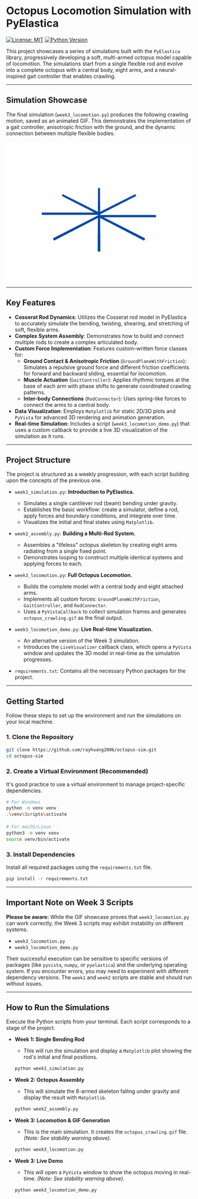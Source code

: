 
# Octopus Locomotion Simulation with PyElastica

[![License: MIT](https://img.shields.io/badge/License-MIT-yellow.svg)](https://opensource.org/licenses/MIT)
[![Python Version](https://img.shields.io/badge/python-3.8%2B-blue.svg)](https://www.python.org/downloads/)

This project showcases a series of simulations built with the `PyElastica` library, progressively developing a soft, multi-armed octopus model capable of locomotion. The simulations start from a single flexible rod and evolve into a complete octopus with a central body, eight arms, and a neural-inspired gait controller that enables crawling.

---

## Simulation Showcase

The final simulation (`week3_locomotion.py`) produces the following crawling motion, saved as an animated GIF. This demonstrates the implementation of a gait controller, anisotropic friction with the ground, and the dynamic connection between multiple flexible bodies.

![Octopus Crawling Simulation](https://github.com/rayhuang2006/octopus-sim/blob/main/octopus_crawling.gif?raw=true)

---

## Key Features

* **Cosserat Rod Dynamics**: Utilizes the Cosserat rod model in PyElastica to accurately simulate the bending, twisting, shearing, and stretching of soft, flexible arms.
* **Complex System Assembly**: Demonstrates how to build and connect multiple rods to create a complex articulated body.
* **Custom Force Implementation**: Features custom-written force classes for:
    * **Ground Contact & Anisotropic Friction** (`GroundPlaneWithFriction`): Simulates a repulsive ground force and different friction coefficients for forward and backward sliding, essential for locomotion.
    * **Muscle Actuation** (`GaitController`): Applies rhythmic torques at the base of each arm with phase shifts to generate coordinated crawling patterns.
    * **Inter-body Connections** (`RodConnector`): Uses spring-like forces to connect the arms to a central body.
* **Data Visualization**: Employs `Matplotlib` for static 2D/3D plots and `PyVista` for advanced 3D rendering and animation generation.
* **Real-time Simulation**: Includes a script (`week3_locomotion_demo.py`) that uses a custom callback to provide a live 3D visualization of the simulation as it runs.

---

## Project Structure

The project is structured as a weekly progression, with each script building upon the concepts of the previous one.

* `week1_simulation.py`: **Introduction to PyElastica.**
    * Simulates a single cantilever rod (beam) bending under gravity.
    * Establishes the basic workflow: create a simulator, define a rod, apply forces and boundary conditions, and integrate over time.
    * Visualizes the initial and final states using `Matplotlib`.

* `week2_assembly.py`: **Building a Multi-Rod System.**
    * Assembles a "lifeless" octopus skeleton by creating eight arms radiating from a single fixed point.
    * Demonstrates looping to construct multiple identical systems and applying forces to each.

* `week3_locomotion.py`: **Full Octopus Locomotion.**
    * Builds the complete model with a central body and eight attached arms.
    * Implements all custom forces: `GroundPlaneWithFriction`, `GaitController`, and `RodConnector`.
    * Uses a `PyVistaCallback` to collect simulation frames and generates `octopus_crawling.gif` as the final output.

* `week3_locomotion_demo.py`: **Live Real-time Visualization.**
    * An alternative version of the Week 3 simulation.
    * Introduces the `LiveVisualizer` callback class, which opens a `PyVista` window and updates the 3D model in real-time as the simulation progresses.

* `requirements.txt`: Contains all the necessary Python packages for the project.

---

## Getting Started

Follow these steps to set up the environment and run the simulations on your local machine.

### 1. Clone the Repository

```bash
git clone https://github.com/rayhuang2006/octopus-sim.git
cd octopus-sim
````

### 2\. Create a Virtual Environment (Recommended)

It's good practice to use a virtual environment to manage project-specific dependencies.

```bash
# For Windows
python -m venv venv
.\venv\Scripts\activate

# For macOS/Linux
python3 -m venv venv
source venv/bin/activate
```

### 3\. Install Dependencies

Install all required packages using the `requirements.txt` file.

```bash
pip install -r requirements.txt
```

-----

## Important Note on Week 3 Scripts

**Please be aware:** While the GIF showcase proves that `week3_locomotion.py` can work correctly, the Week 3 scripts may exhibit instability on different systems.

  * `week3_locomotion.py`
  * `week3_locomotion_demo.py`

Their successful execution can be sensitive to specific versions of packages (like `pyvista`, `numpy`, or `pyelastica`) and the underlying operating system. If you encounter errors, you may need to experiment with different dependency versions. The `week1` and `week2` scripts are stable and should run without issues.

-----

## How to Run the Simulations

Execute the Python scripts from your terminal. Each script corresponds to a stage of the project.

  * **Week 1: Single Bending Rod**

      * This will run the simulation and display a `Matplotlib` plot showing the rod's initial and final positions.

    <!-- end list -->

    ```bash
    python week1_simulation.py
    ```

  * **Week 2: Octopus Assembly**

      * This will simulate the 8-armed skeleton falling under gravity and display the result with `Matplotlib`.

    <!-- end list -->

    ```bash
    python week2_assembly.py
    ```

  * **Week 3: Locomotion & GIF Generation**

      * This is the main simulation. It creates the `octopus_crawling.gif` file. *(Note: See stability warning above).*

    <!-- end list -->

    ```bash
    python week3_locomotion.py
    ```

  * **Week 3: Live Demo**

      * This will open a `PyVista` window to show the octopus moving in real-time. *(Note: See stability warning above).*

    <!-- end list -->

    ```bash
    python week3_locomotion_demo.py
    ```

